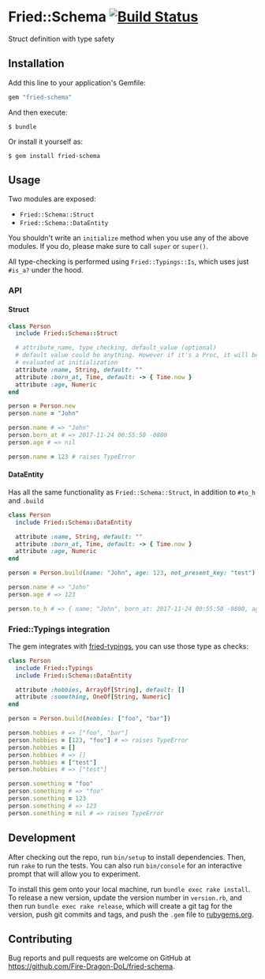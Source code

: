 # Fried::Schema [![Build Status][test-badge]][test-link]

Struct definition with type safety

## Installation

Add this line to your application's Gemfile:

```ruby
gem "fried-schema"
```

And then execute:

    $ bundle

Or install it yourself as:

    $ gem install fried-schema

## Usage

Two modules are exposed:

- `Fried::Schema::Struct`
- `Fried::Schema::DataEntity`

You shouldn't write an `initialize` method when you use any of the above
modules. If you do, please make sure to call `super` or `super()`.

All type-checking is performed using `Fried::Typings::Is`, which uses just
`#is_a?` under the hood.

### API

#### Struct

```ruby
class Person
  include Fried::Schema::Struct

  # attribute_name, type_checking, default_value (optional)
  # default value could be anything. However if it's a Proc, it will be
  # evaluated at initialization
  attribute :name, String, default: ""
  attribute :born_at, Time, default: -> { Time.now }
  attribute :age, Numeric
end

person = Person.new
person.name = "John"

person.name # => "John"
person.born_at # => 2017-11-24 00:55:50 -0800
person.age # => nil

person.name = 123 # raises TypeError
```

#### DataEntity

Has all the same functionality as `Fried::Schema::Struct`, in addition to
`#to_h` and `.build`

```ruby
class Person
  include Fried::Schema::DataEntity

  attribute :name, String, default: ""
  attribute :born_at, Time, default: -> { Time.now }
  attribute :age, Numeric
end

person = Person.build(name: "John", age: 123, not_present_key: "test")

person.name # => "John"
person.age # => 123

person.to_h # => { name: "John", born_at: 2017-11-24 00:55:50 -0800, age: 123 }
```

### Fried::Typings integration

The gem integrates with [fried-typings][fried-typings-link], you can use
those type as checks:

```ruby
class Person
  include Fried::Typings
  include Fried::Schema::DataEntity

  attribute :hobbies, ArrayOf[String], default: []
  attribute :something, OneOf[String, Numeric]
end

person = Person.build(hobbies: ["foo", "bar"])

person.hobbies # => ["foo", "bar"]
person.hobbies = [123, "foo"] # => raises TypeError
person.hobbies = []
person.hobbies # => []
person.hobbies = ["test"]
person.hobbies # => ["test"]

person.something = "foo"
person.something # => "foo"
person.something = 123
person.something # => 123
person.something = nil # => raises TypeError
```

## Development

After checking out the repo, run `bin/setup` to install dependencies. Then, run `rake` to run the tests. You can also run `bin/console` for an interactive prompt that will allow you to experiment.

To install this gem onto your local machine, run `bundle exec rake install`. To release a new version, update the version number in `version.rb`, and then run `bundle exec rake release`, which will create a git tag for the version, push git commits and tags, and push the `.gem` file to [rubygems.org](https://rubygems.org).

## Contributing

Bug reports and pull requests are welcome on GitHub at https://github.com/Fire-Dragon-DoL/fried-schema.

[test-badge]: https://travis-ci.org/Fire-Dragon-DoL/fried-schema.svg?branch=master
[test-link]: https://travis-ci.org/Fire-Dragon-DoL/fried-schema
[fried-typings-link]: https://github.com/Fire-Dragon-DoL/fried-typings
